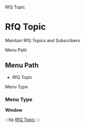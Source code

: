 
RfQ Topic
# RfQ Topic


Maintain RfQ Topics and Subscribers

Menu Path
## Menu Path



- RfQ Topic

Menu Type
### Menu Type

**Window**


:::tip
[RfQ Topic](functional-guide/window/window-rfq-topic.md)
:::